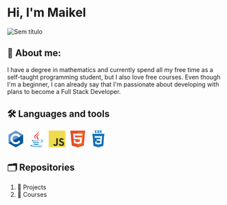 # Hi, I'm Maikel

![Sem título](https://github.com/umaikel/umaikel/assets/155118558/3f11247f-18f7-4ab5-9e9a-b8418db8f337)

##  👤 About me:
I have a degree in mathematics and currently spend all my free time as a self-taught programming student, but I also love free courses.
Even though I'm a beginner, I can already say that I'm passionate about developing with plans to become a Full Stack Developer.

## 🛠 Languages and tools

<div>
  <img src="https://github.com/devicons/devicon/blob/master/icons/c/c-original.svg"  title="C" alt="C" width="40" height="40"/>&nbsp;
  <img src="https://github.com/devicons/devicon/blob/master/icons/java/java-original.svg" title="Java" alt="Java" width="40" height="40"/>&nbsp;
  <img src="https://github.com/devicons/devicon/blob/master/icons/javascript/javascript-original.svg" title="JS" alt="JS" width="40" height="40"/>&nbsp;
  <img src="https://github.com/devicons/devicon/blob/master/icons/html5/html5-original.svg" title="HTML5" alt="HTML" width="40" height="40"/>&nbsp;
  <img src="https://github.com/devicons/devicon/blob/master/icons/css3/css3-plain-wordmark.svg"  title="CSS3" alt="CSS" width="40" height="40"/>&nbsp;
</div>
<!--- icons repository https://github.com/devicons/devicon/tree/master -->

## 🗂 Repositories

1. 📂 Projects
2. 📂 Courses
